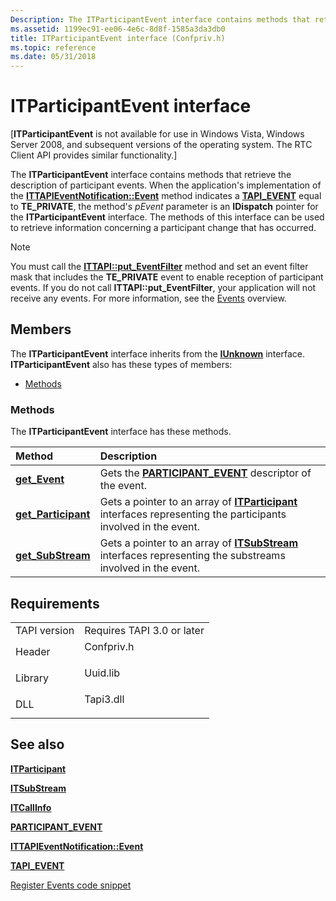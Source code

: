 ```yaml
---
Description: The ITParticipantEvent interface contains methods that retrieve the description of participant events.
ms.assetid: 1199ec91-ee06-4e6c-8d8f-1585a3da3db0
title: ITParticipantEvent interface (Confpriv.h)
ms.topic: reference
ms.date: 05/31/2018
---
```


# ITParticipantEvent interface

\[**ITParticipantEvent** is not available for use in Windows Vista, Windows Server 2008, and subsequent versions of the operating system. The RTC Client API provides similar functionality.\]

The **ITParticipantEvent** interface contains methods that retrieve the description of participant events. When the application's implementation of the [**ITTAPIEventNotification::Event**](/windows/desktop/api/Tapi3if/nf-tapi3if-ittapieventnotification-event) method indicates a [**TAPI\_EVENT**](/windows/desktop/api/Tapi3if/ne-tapi3if-tapi_event) equal to **TE\_PRIVATE**, the method's *pEvent* parameter is an **IDispatch** pointer for the **ITParticipantEvent** interface. The methods of this interface can be used to retrieve information concerning a participant change that has occurred.

> [!Note]  
> You must call the [**ITTAPI::put\_EventFilter**](/windows/desktop/api/tapi3if/nf-tapi3if-ittapi-put_eventfilter) method and set an event filter mask that includes the **TE\_PRIVATE** event to enable reception of participant events. If you do not call **ITTAPI::put\_EventFilter**, your application will not receive any events. For more information, see the [Events](events.md) overview.

 

## Members

The **ITParticipantEvent** interface inherits from the [**IUnknown**](https://docs.microsoft.com/windows/desktop/api/unknwn/nn-unknwn-iunknown) interface. **ITParticipantEvent** also has these types of members:

-   [Methods](#methods)

### Methods

The **ITParticipantEvent** interface has these methods.



| Method                                                         | Description                                                                                                                                     |
|:---------------------------------------------------------------|:------------------------------------------------------------------------------------------------------------------------------------------------|
| [**get\_Event**](itparticipantevent-get-event.md)             | Gets the [**PARTICIPANT\_EVENT**](participant-event.md) descriptor of the event.<br/>                                                    |
| [**get\_Participant**](itparticipantevent-get-participant.md) | Gets a pointer to an array of [**ITParticipant**](itparticipant.md) interfaces representing the participants involved in the event.<br/> |
| [**get\_SubStream**](itparticipantevent-get-substream.md)     | Gets a pointer to an array of [**ITSubStream**](https://msdn.microsoft.com/library/ms732440(v=VS.85).aspx) interfaces representing the substreams involved in the event.<br/>       |



 

## Requirements



|                         |                                                                                       |
|-------------------------|---------------------------------------------------------------------------------------|
| TAPI version<br/> | Requires TAPI 3.0 or later<br/>                                                 |
| Header<br/>       | <dl> <dt>Confpriv.h</dt> </dl> |
| Library<br/>      | <dl> <dt>Uuid.lib</dt> </dl>   |
| DLL<br/>          | <dl> <dt>Tapi3.dll</dt> </dl>  |



## See also

<dl> <dt>

[**ITParticipant**](itparticipant.md)
</dt> <dt>

[**ITSubStream**](https://msdn.microsoft.com/library/ms732440(v=VS.85).aspx)
</dt> <dt>

[**ITCallInfo**](/windows/desktop/api/tapi3if/nn-tapi3if-itcallinfo)
</dt> <dt>

[**PARTICIPANT\_EVENT**](participant-event.md)
</dt> <dt>

[**ITTAPIEventNotification::Event**](/windows/desktop/api/Tapi3if/nf-tapi3if-ittapieventnotification-event)
</dt> <dt>

[**TAPI\_EVENT**](/windows/desktop/api/Tapi3if/ne-tapi3if-tapi_event)
</dt> <dt>

[Register Events code snippet](register-events.md)
</dt> </dl>

 

 




